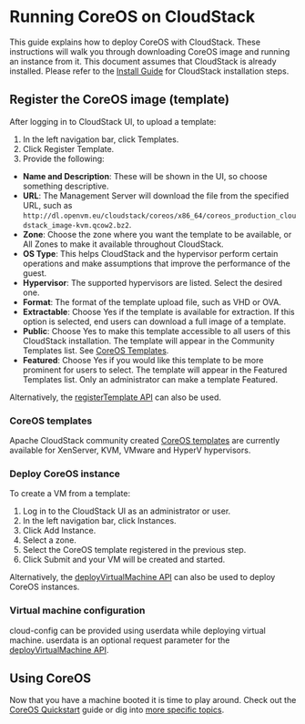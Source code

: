 # Running CoreOS on CloudStack

This guide explains how to deploy CoreOS with CloudStack. These instructions will walk you through downloading CoreOS image and running an instance from it. This document assumes that CloudStack is already installed. Please refer to the [Install Guide][install-guide] for CloudStack installation steps.


## Register the CoreOS image (template)

After logging in to CloudStack UI, to upload a template:

1. In the left navigation bar, click Templates.
2. Click Register Template.
3. Provide the following:
  * **Name and Description**: These will be shown in the UI, so choose something descriptive.
  * **URL**: The Management Server will download the file from the specified URL, such as `http://dl.openvm.eu/cloudstack/coreos/x86_64/coreos_production_cloudstack_image-kvm.qcow2.bz2`.
  * **Zone**: Choose the zone where you want the template to be available, or All Zones to make it available throughout CloudStack.
  * **OS Type**: This helps CloudStack and the hypervisor perform certain operations and make assumptions that improve the performance of the guest.
  * **Hypervisor**: The supported hypervisors are listed. Select the desired one.
  * **Format**: The format of the template upload file, such as VHD or OVA.
  * **Extractable**: Choose Yes if the template is available for extraction. If this option is selected, end users can download a full image of a template.
  * **Public**: Choose Yes to make this template accessible to all users of this CloudStack installation. The template will appear in the Community Templates list. See [CoreOS Templates](#coreos-templates).
  * **Featured**: Choose Yes if you would like this template to be more prominent for users to select. The template will appear in the Featured Templates list. Only an administrator can make a template Featured.

Alternatively, the [registerTemplate API][register-template-api] can also be used.

### CoreOS templates

Apache CloudStack community created [CoreOS templates][coreos-templates] are currently available for XenServer, KVM, VMware and HyperV hypervisors.

### Deploy CoreOS instance

To create a VM from a template:

1. Log in to the CloudStack UI as an administrator or user.
2. In the left navigation bar, click Instances.
3. Click Add Instance.
4. Select a zone.
5. Select the CoreOS template registered in the previous step.
6. Click Submit and your VM will be created and started.

Alternatively, the [deployVirtualMachine API][deploy-vm-api] can also be used to deploy CoreOS instances.

### Virtual machine configuration

cloud-config can be provided using userdata while deploying virtual machine. userdata is an optional request parameter for the [deployVirtualMachine API][deploy-vm-api].

## Using CoreOS

Now that you have a machine booted it is time to play around.
Check out the [CoreOS Quickstart][coreos-quickstart] guide or dig into [more specific topics][coreos-docs].

[install-guide]: http://docs.cloudstack.apache.org/projects/cloudstack-installation/en/latest/
[register-template-api]: http://cloudstack.apache.org/docs/api/apidocs-4.4/user/registerTemplate.html
[deploy-vm-api]: http://cloudstack.apache.org/docs/api/apidocs-4.4/user/deployVirtualMachine.html
[coreos-templates]: http://dl.openvm.eu/cloudstack/coreos/x86_64/
[coreos-quickstart]: quickstart.md
[coreos-docs]: https://coreos.com/docs
